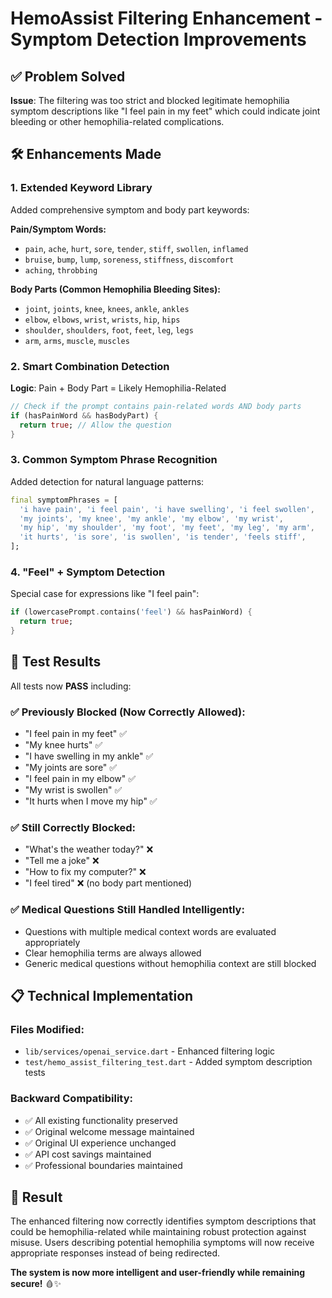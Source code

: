 # HemoAssist Filtering Enhancement - Symptom Detection Improvements

## ✅ **Problem Solved**

**Issue**: The filtering was too strict and blocked legitimate hemophilia symptom descriptions like "I feel pain in my feet" which could indicate joint bleeding or other hemophilia-related complications.

## 🛠️ **Enhancements Made**

### **1. Extended Keyword Library**
Added comprehensive symptom and body part keywords:

**Pain/Symptom Words:**
- `pain`, `ache`, `hurt`, `sore`, `tender`, `stiff`, `swollen`, `inflamed`
- `bruise`, `bump`, `lump`, `soreness`, `stiffness`, `discomfort`
- `aching`, `throbbing`

**Body Parts (Common Hemophilia Bleeding Sites):**
- `joint`, `joints`, `knee`, `knees`, `ankle`, `ankles`
- `elbow`, `elbows`, `wrist`, `wrists`, `hip`, `hips`
- `shoulder`, `shoulders`, `foot`, `feet`, `leg`, `legs`
- `arm`, `arms`, `muscle`, `muscles`

### **2. Smart Combination Detection**
**Logic**: Pain + Body Part = Likely Hemophilia-Related

```dart
// Check if the prompt contains pain-related words AND body parts
if (hasPainWord && hasBodyPart) {
  return true; // Allow the question
}
```

### **3. Common Symptom Phrase Recognition**
Added detection for natural language patterns:

```dart
final symptomPhrases = [
  'i have pain', 'i feel pain', 'i have swelling', 'i feel swollen',
  'my joints', 'my knee', 'my ankle', 'my elbow', 'my wrist',
  'my hip', 'my shoulder', 'my foot', 'my feet', 'my leg', 'my arm',
  'it hurts', 'is sore', 'is swollen', 'is tender', 'feels stiff',
];
```

### **4. "Feel" + Symptom Detection**
Special case for expressions like "I feel pain":

```dart
if (lowercasePrompt.contains('feel') && hasPainWord) {
  return true;
}
```

## 🧪 **Test Results**

All tests now **PASS** including:

### ✅ **Previously Blocked (Now Correctly Allowed):**
- "I feel pain in my feet" ✅
- "My knee hurts" ✅ 
- "I have swelling in my ankle" ✅
- "My joints are sore" ✅
- "I feel pain in my elbow" ✅
- "My wrist is swollen" ✅
- "It hurts when I move my hip" ✅

### ✅ **Still Correctly Blocked:**
- "What's the weather today?" ❌
- "Tell me a joke" ❌
- "How to fix my computer?" ❌
- "I feel tired" ❌ (no body part mentioned)

### ✅ **Medical Questions Still Handled Intelligently:**
- Questions with multiple medical context words are evaluated appropriately
- Clear hemophilia terms are always allowed
- Generic medical questions without hemophilia context are still blocked

## 📋 **Technical Implementation**

### **Files Modified:**
- `lib/services/openai_service.dart` - Enhanced filtering logic
- `test/hemo_assist_filtering_test.dart` - Added symptom description tests

### **Backward Compatibility:**
- ✅ All existing functionality preserved
- ✅ Original welcome message maintained  
- ✅ Original UI experience unchanged
- ✅ API cost savings maintained
- ✅ Professional boundaries maintained

## 🎯 **Result**

The enhanced filtering now correctly identifies symptom descriptions that could be hemophilia-related while maintaining robust protection against misuse. Users describing potential hemophilia symptoms will now receive appropriate responses instead of being redirected.

**The system is now more intelligent and user-friendly while remaining secure!** 🩸✨
